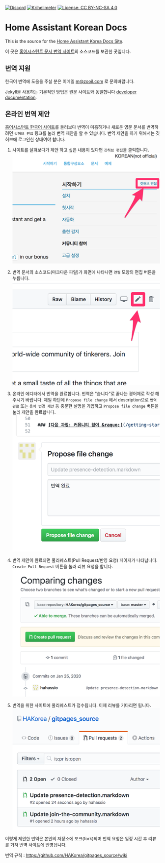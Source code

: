 [![Discord](https://img.shields.io/discord/330944238910963714.svg)](https://discord.gg/CxqDrfU)
[![Krihelimeter](https://img.shields.io/badge/Krihelimeter-unknown-brightgreen.svg)](http://www.krihelinator.xyz)
[![License: CC BY-NC-SA 4.0](https://img.shields.io/badge/License-CC%20BY--NC--SA%204.0-lightgrey.svg)](https://creativecommons.org/licenses/by-nc-sa/4.0/)

# Home Assistant Korean Docs

This is the source for the [Home Assistant Korea Docs Site](https://hakorea.github.io).

이 곳은 [홈어시스턴트 문서 번역 사이트](https://hakorea.github.io)의 소스코드를 보관한 곳입니다.

## 번역 지원

한국어 번역에 도움을 주실 분은 이메일 m@zooil.com 로 문의바랍니다.

Jekyll을 사용하는 기본적인 방법은 원문 사이트와 동일합니다 [developer documentation](https://developers.home-assistant.io/docs/documentation_index.html).

## 온라인 번역 제안

[홈어시스턴트 한국어 사이트](https://hakorea.github.io)를 둘러보다 번역이 미흡하거나 새로운 영문 문서를 번역하려면 `깃허브 편집` 링크를 눌러 번역 제안을 할 수 있습니다. 번역 제안을 하기 위해서는 깃허브에 로그인한 상태여야 합니다.

1. 사이트를 살펴보다가 제안 하고 싶은 내용이 있다면 `깃허브 편집`을 클릭합니다.
![이미지](./images/git01.png)

2. 번역 문서의 소스코드(마크다운 파일)가 화면에 나타나면 `연필` 모양의 편집 버튼을 누릅니다.
![이미지](./images/git02.png)

3. 온라인 에디터에서 번역을 완료합니다. 번역은 "습니다"로 끝나는 경어체로 작성 해주시기 바랍니다. 제일 하단에 `Propose file change` 에서 description으로 `번역 완료` 또는 `용어 변경 제안` 등 충분한 설명을 기입하고 `Propose file change` 버튼을 눌러 제안을 완료합니다.
![이미지](./images/git03.png)

4. 번역 제안이 완료되면 풀리퀘스트(Pull Request/반영 요청) 페이지가 나타납니다. `Create Pull Request` 버튼을 눌러 리뷰 요청을 합니다.
![이미지](./images/git04.png)

5. 번역을 위한 사이트에 풀리퀘스트가 접수됩니다. 이제 리뷰를 기다리면 됩니다.
![이미지](./images/git05.png)

이렇게 제안한 번역은 본인의 저장소에 포크(fork)되며 번역 요청은 일정 시간 후 리뷰를 거쳐 번역 사이트에 반영됩니다.

번역 규칙 : https://github.com/HAKorea/gitpages_source/wiki
